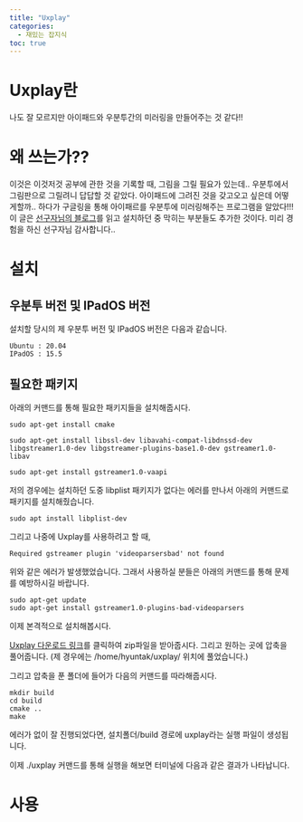 ```yaml
---
title: "Uxplay"
categories:
  - 재밌는 잡지식
toc: true
---
```


# Uxplay란

나도 잘 모르지만 아이패드와 우분투간의 미러링을 만들어주는 것 같다!!

# 왜 쓰는가??

이것은 이것저것 공부에 관한 것을 기록할 때, 그림을 그릴 필요가 있는데.. 우분투에서 그림판으로 그릴려니 답답할 것 같았다. 
아이패드에 그려진 것을 갖고오고 싶은데 어떻게할까.. 하다가 구글링을 통해 아이패르를 우분투에 미러링해주는 프로그램을 알았다!!!
이 글은 [선구자님의 블로그](https://dfso2222.tistory.com/76)를 읽고 설치하던 중 막히는 부분들도 추가한 것이다. 미리 경험을 하신 선구자님 감사합니다..

# 설치

## 우분투 버전 및 IPadOS 버전
설치할 당시의 제 우분투 버전 및 IPadOS 버전은 다음과 같습니다.
```vim
Ubuntu : 20.04
IPadOS : 15.5
```

## 필요한 패키지
아래의 커맨드를 통해 필요한 패키지들을 설치해줍시다.
```commandline
sudo apt-get install cmake

sudo apt-get install libssl-dev libavahi-compat-libdnssd-dev libgstreamer1.0-dev libgstreamer-plugins-base1.0-dev gstreamer1.0-libav

sudo apt-get install gstreamer1.0-vaapi 
```

저의 경우에는 설치하던 도중 libplist 패키지가 없다는 에러를 만나서 아래의 커맨드로 패키지를 설치해줬습니다.
```commandline
sudo apt install libplist-dev
```
그리고 나중에 Uxplay를 사용하려고 할 때, 
```commandline
Required gstreamer plugin 'videoparsersbad' not found
```
위와 같은 에러가 발생했었습니다. 그래서 사용하실 분들은 아래의 커맨드를 통해 문제를 예방하시길 바랍니다.
```commandline
sudo apt-get update
sudo apt-get install gstreamer1.0-plugins-bad-videoparsers
```

이제 본격적으로 설치해봅시다.

[Uxplay 다운로드 링크](https://github.com/antimof/UxPlay)를 클릭하여 zip파일을 받아줍시다.
그리고 원하는 곳에 압축을 풀어줍니다. (제 경우에는 /home/hyuntak/uxplay/ 위치에 풀었습니다.)

그리고 압축을 푼 폴더에 들어가 다음의 커맨드를 따라해줍시다.
```commandline
mkdir build
cd build
cmake ..
make
```

에러가 없이 잘 진행되었다면, 설치폴더/build 경로에 uxplay라는 실행 파일이 생성됩니다.

이제 ./uxplay 커맨드를 통해 실행을 해보면 터미널에 다음과 같은 결과가 나타납니다.

# 사용
